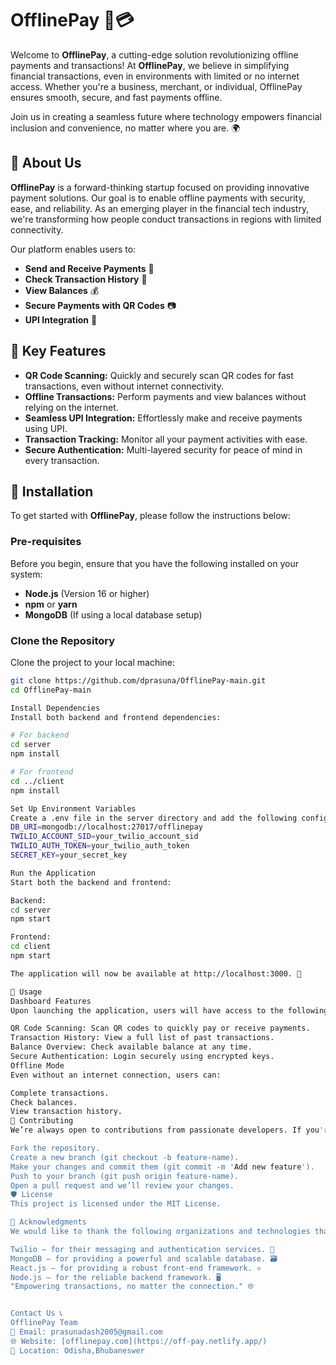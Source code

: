 # **OfflinePay** 🚀💳

Welcome to **OfflinePay**, a cutting-edge solution revolutionizing offline payments and transactions! At **OfflinePay**, we believe in simplifying financial transactions, even in environments with limited or no internet access. Whether you're a business, merchant, or individual, OfflinePay ensures smooth, secure, and fast payments offline. 

Join us in creating a seamless future where technology empowers financial inclusion and convenience, no matter where you are. 🌍

## 🏢 **About Us**

**OfflinePay** is a forward-thinking startup focused on providing innovative payment solutions. Our goal is to enable offline payments with security, ease, and reliability. As an emerging player in the financial tech industry, we're transforming how people conduct transactions in regions with limited connectivity.

Our platform enables users to:

- **Send and Receive Payments** 📲
- **Check Transaction History** 📜
- **View Balances** 💰
- **Secure Payments with QR Codes** 📷
- **UPI Integration** 🤝

## 🌟 **Key Features**

- **QR Code Scanning:** Quickly and securely scan QR codes for fast transactions, even without internet connectivity. 
- **Offline Transactions:** Perform payments and view balances without relying on the internet.
- **Seamless UPI Integration:** Effortlessly make and receive payments using UPI.
- **Transaction Tracking:** Monitor all your payment activities with ease.
- **Secure Authentication:** Multi-layered security for peace of mind in every transaction.

## 🔧 **Installation**

To get started with **OfflinePay**, please follow the instructions below:

### **Pre-requisites**
Before you begin, ensure that you have the following installed on your system:

- **Node.js** (Version 16 or higher)
- **npm** or **yarn**
- **MongoDB** (If using a local database setup)

### **Clone the Repository**
Clone the project to your local machine:

```bash
git clone https://github.com/dprasuna/OfflinePay-main.git
cd OfflinePay-main

Install Dependencies
Install both backend and frontend dependencies:

# For backend
cd server
npm install

# For frontend
cd ../client
npm install

Set Up Environment Variables
Create a .env file in the server directory and add the following configurations:
DB_URI=mongodb://localhost:27017/offlinepay
TWILIO_ACCOUNT_SID=your_twilio_account_sid
TWILIO_AUTH_TOKEN=your_twilio_auth_token
SECRET_KEY=your_secret_key

Run the Application
Start both the backend and frontend:

Backend:
cd server
npm start

Frontend:
cd client
npm start

The application will now be available at http://localhost:3000. 🎉

📱 Usage
Dashboard Features
Upon launching the application, users will have access to the following features:

QR Code Scanning: Scan QR codes to quickly pay or receive payments.
Transaction History: View a full list of past transactions.
Balance Overview: Check available balance at any time.
Secure Authentication: Login securely using encrypted keys.
Offline Mode
Even without an internet connection, users can:

Complete transactions.
Check balances.
View transaction history.
💼 Contributing
We’re always open to contributions from passionate developers. If you're interested in contributing to OfflinePay, follow these simple steps:

Fork the repository.
Create a new branch (git checkout -b feature-name).
Make your changes and commit them (git commit -m 'Add new feature').
Push to your branch (git push origin feature-name).
Open a pull request and we’ll review your changes.
🛡 License
This project is licensed under the MIT License.

📢 Acknowledgments
We would like to thank the following organizations and technologies that have helped bring OfflinePay to life:

Twilio – for their messaging and authentication services. 📱
MongoDB – for providing a powerful and scalable database. 🗃
React.js – for providing a robust front-end framework. ⚛️
Node.js – for the reliable backend framework. 🖥
"Empowering transactions, no matter the connection." 🌐


Contact Us 📞
OfflinePay Team
📧 Email: prasunadash2005@gmail.com
🌐 Website: [offlinepay.com](https://off-pay.netlify.app/)
📍 Location: Odisha,Bhubaneswer

